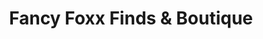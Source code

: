 ---
title: "Fancy Foxx Finds & Boutique"
url: /marshall/fancy-foxx-finds-und-boutique/
shop: Kleidung
---